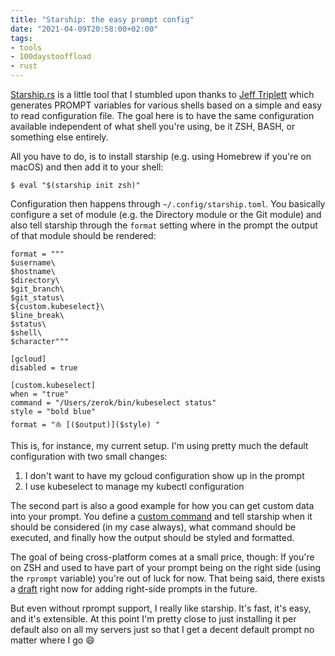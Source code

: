```yaml
---
title: "Starship: the easy prompt config"
date: "2021-04-09T20:58:00+02:00"
tags:
- tools
- 100daystooffload
- rust
---
```


[Starship.rs](https://starship.rs/config/#custom-commands) is a little tool
that I stumbled upon thanks to [Jeff Triplett](https://jefftriplett.com/) which
generates PROMPT variables for various shells based on a simple and easy to
read configuration file. The goal here is to have the same configuration
available independent of what shell you're using, be it ZSH, BASH, or something
else entirely.

All you have to do, is to install starship (e.g. using Homebrew if you're on
macOS) and then add it to your shell:

    $ eval "$(starship init zsh)"

Configuration then happens through `~/.config/starship.toml`. You basically
configure a set of module (e.g. the Directory module or the Git module) and
also tell starship through the `format` setting where in the prompt the output
of that module should be rendered:

    format = """
    $username\
    $hostname\
    $directory\
    $git_branch\
    $git_status\
    ${custom.kubeselect}\
    $line_break\
    $status\
    $shell\
    $character"""
    
    [gcloud]
    disabled = true
    
    [custom.kubeselect]
    when = "true"
    command = "/Users/zerok/bin/kubeselect status"
    style = "bold blue"
    format = "⛵️ [($output)]($style) "

This is, for instance, my current setup. I'm using pretty much the default
configuration with two small changes:

1.  I don't want to have my gcloud configuration show up in the prompt
2.  I use kubeselect to manage my kubectl configuration

The second part is also a good example for how you can get custom data into
your prompt. You define a [custom
command](https://starship.rs/config/#custom-commands) and tell starship when it
should be considered (in my case always), what command should be executed, and
finally how the output should be styled and formatted.

The goal of being cross-platform comes at a small price, though: If you're on
ZSH and used to have part of your prompt being on the right side (using the
`rprompt` variable) you're out of luck for now. That being said, there exists a
[draft](https://github.com/starship/starship/pull/2425) right now for adding
right-side prompts in the future.

But even without rprompt support, I really like starship. It's fast, it's easy,
and it's extensible. At this point I'm pretty close to just installing it per
default also on all my servers just so that I get a decent default prompt no
matter where I go 😄


